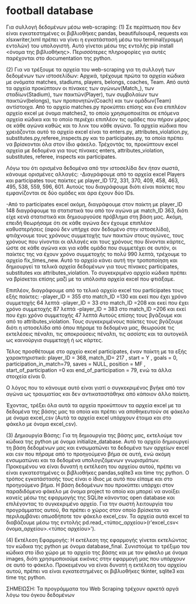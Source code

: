 # football database

Για συλλογή δεδομένων μέσω web-scraping:
(1) Σε περίπτωση που δεν είναι εγκατεστημένες οι βιβλιοθήκες pandas, beautifulsoup4, requests και xlsxwriter,lxml 
πρέπει να γίνει η εγκατάστασή μέσω του terminal(γραμμή εντολών) του υπολογιστή. Αυτό γίνεται μέσω της εντολής 
pip install <όνομα της βιβλιοθήκης>. Περισσότερες πληροφορίες για αυτές παρέχονται στο documentation της python.

(2) Για να τρέξουμε τα αρχεία του web-scraping για τη συλλογή των δεδομένων των ιστοσελίδων:
Αρχικά, τρέχουμε πρώτα τα αρχεία κώδικα με ονόματα matches, stadiums, players, belongs, coaches, Team. 
Από αυτά τα αρχεία προκύπτουν οι πίνακες των αγώνων(Match_), των σταδίων(Stadium), των παικτών(Player),
των συμβολαίων των παικτών(belongs), των προπονητών(Coach) και των ομάδων(Team) αντίστοιχα. 
Από το αρχείο matches.py προκύπτει επίσης και ένα επιπλέον αρχείο excel με όνομα matches2, 
το οποίο χρησιμοποιείται σε επόμενα αρχεία κώδικα και το οποίο περιέχει επιπλέον τις ομάδες που πήραν 
μέρος σε κάθε αγώνα καθώς και το λινκ του κάθε αγώνα. Τα αρχεία κώδικα που χρειάζονται αυτό το αρχείο excel 
είναι τα enters.py, attributes_violation.py, substitutes.py,referee_inspects.py και το participates.py, 
τα οποία πρέπει να βρίσκονται όλα στον ίδιο φάκελο. Τρέχοντάς τα, προκύπτουν excel αρχεία με δεδομένα 
για τους πίνακες enters, attributes_violation, substitutes, referee, inspects και participates. 

Λόγω του ότι ορισμένα δεδομένα από την ιστοσελίδα δεν ήταν σωστά, κάνουμε ορισμένες αλλαγές:
-Διαγράφουμε από το αρχεία excel Players και participates τους παίκτες με player_ID 172, 331, 370, 409, 458, 
 463, 495, 538, 559, 596, 601. Αυτούς του διαγράφουμε διότι είναι παίκτες που εμφανίζονται σε δύο ομάδες και άρα έχουν δύο IDs.

-Από το participates excel ακόμη, διαγράφουμε στον παίκτη με player_ID 148 διαγράφουμε τα στατιστικά του από τον αγώνα με match_ID 363,
 διότι είχε κενά στατιστικά και δημιουργούσε πρόβλημα στη βάση μας.
Ακόμη, επειδή θεωρήσαμε ότι σε κάθε αγώνα δεν έχουμε επιπλέον καθυστερήσεις (αφού δεν υπήρχε σαν δεδομένο στην ιστοσελίδα), 
φτιάχνουμε τους χρόνους συμμετοχής των παικτών στους αγώνες, τους χρόνους που γίνονται οι αλλαγές και τους χρόνους που δίνονται κάρτες, 
ώστε σε κάθε αγώνα και για κάθε ομάδα που συμμετέχει σε αυτόν, οι παίκτες της να έχουν χρόνο συμμετοχής το πολύ 990 λεπτά, 
τρέχουμε τo αρχείο fix_times_new. Αυτό το αρχείο κάνει αυτή την τροποποίηση και δημιουργεί τα τελικά αρχεία δεδομένων για τους πίνακες participates, 
substitutes και attributes_violation. Το συγκεκριμένο αρχείο κώδικα πρέπει να βρίσκεται επίσης μαζί με τα υπόλοιπα αρχεία excel που φτιάξαμε.

Επιπλέον, διαγράφουμε από το τελικό αρχείο excel του participates τους εξής παίκτες:
-player_ID = 355 στο match_ID =130 και εκεί που έχει χρόνο συμμετοχής 64 λεπτά
-player_ID = 33 στο match_ID =208 και εκεί που έχει χρόνο συμμετοχής 87 λεπτά
-player_ID = 383 στο match_ID =206 και εκεί που έχει χρόνο συμμετοχής 47 λεπτά
Αυτούς επίσης τους βγάζουμε και από το attributes_violation. Τους συγκεκριμένους παίκτες τους βγάζουμε διότι η ιστοσελίδα από όπου πήραμε τα δεδομένα μας, 
θεωρούσε τις εκτελέσεις πέναλτι, τις αποκρούσεις πέναλτι, τις ασσίστς και τα αυτογκόλ ως καινούργια συμμετοχή ή ως κάρτες.

Τέλος προσθέτουμε στο αρχείο excel participates, έναν παίκτη με τα εξής χαρακτηριστικά:
player_ID = 368, match_ID= 217 , start = Y , goals = 0, participation_in_match=79, saves = NULL, position = MF , 
start_of_participation =0 και end_of_participation = 79, ενώ τα άλλα στοιχεία είναι 0.

Ο λόγος που το κάνουμε αυτό είναι γιατί ο συγκεκριμένος βγήκε από τον αγώνα ως τραυματίας και δεν αντικαταστάθηκε από κάποιον άλλο παίκτη.

Έχοντας, τρέξει όλα αυτά τα αρχεία προκύπτουν τα αρχεία excel με τα δεδομένα της βάσης μας τα οποία και πρέπει να αποθηκευτούν σε φάκελο με όνομα excel_csv 
(Αυτά τα αρχεία excel υπάρχουν έτοιμα και στο φάκελο με όνομα excel_csv).

(3) Δημιουργία Βάσης: Για τη δημιουργία της βάσης μας, εκτελούμε τον κώδικα της python με όνομα initialize_database. 
Αυτό το αρχείο δημιουργεί τη βάση δεδομένων μας και ενσωματώνει τα δεδομένα των αρχείων excel και csv που πήραμε από το προηγούμενο βήμα σε αυτή,
ενώ ακόμη ενσωματώνει και τα δεδομένα υπολογιζόμενων γνωρισμάτων. Προκειμένου να είναι δυνατή η εκτέλεση του αρχείου αυτού, 
πρέπει να είναι εγκατεστημένες οι βιβλιοθήκες pandas,sqlite3 και time της python.
 Ο τρόπος εγκατάστασής τους είναι ο ίδιος με αυτό που είπαμε και στο προηγούμενο βήμα. 
Η βάση δεδομένων που προκύπτει υπάρχει στον παραδιδόμενο φάκελο με όνομα project το οποίο και μπορεί να ανοίξει κανείς μέσω της εφαρμογής 
της SQLite κάνοντας open database και επιλέγοντας το συγκεκριμένο αρχείο. Για την σωστή λειτουργία του προγράμματος αυτού, 
θα πρέπει ο χώρος στον οποίο βρίσκεται να περιλαμβάνει οπωσδήποτε τον φάκελο excel_csv. Τα αρχεία αυτά excel τα διαβάζουμε 
μέσω της εντολής pd.read_<τύπος_αρχείου>(r'excel_csv\< όνομα_αρχείου>.<τύπος αρχείου>').

(4) Εκτέλεση Εφαρμογής: Η εκτέλεση της εφαρμογής γίνεται εκτελώντας τον κώδικα της python με όνομα database_final. 
Συνιστούμε το τρέξιμο του κώδικα στο ίδιο χώρο με το αρχείο της βάσης και με τον φάκελο με όνομα images, 
διότι χρησιμοποιούμε εικόνες στην εφαρμογή μας που υπάρχουν σε αυτό το φάκελο. Προκειμένου να είναι δυνατή η εκτέλεση του αρχείου αυτού, 
πρέπει να είναι εγκατεστημένες οι βιβλιοθήκες tkinter, sqlite3 και time της python.

ΣΗΜΕΙΩΣΗ: Τα προγράμματα του Web Scraping τρέχουν αρκετά αργά λόγω του όγκου δεδομένων
